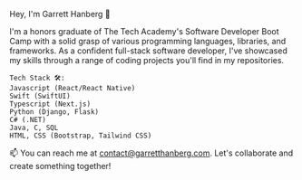 Hey, I'm Garrett Hanberg 👋

I'm a honors graduate of The Tech Academy's Software Developer Boot Camp with a solid grasp of various programming languages, libraries, and frameworks. As a confident full-stack software developer, I've showcased my skills through a range of coding projects you'll find in my repositories.

    Tech Stack 🛠️:
    Javascript (React/React Native)
    Swift (SwiftUI)
    Typescript (Next.js)
    Python (Django, Flask)
    C# (.NET)
    Java, C, SQL
    HTML, CSS (Bootstrap, Tailwind CSS)

📫 You can reach me at contact@garretthanberg.com. Let's collaborate and create something together!
